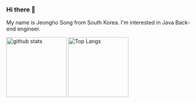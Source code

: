 ### Hi there 👋
My name is Jeongho Song from South Korea.
I'm interested in Java Back-end engineer.
<br>
<p align="justify"> 
  <img alt="github stats" height="160px" src="https://github-readme-stats.vercel.app/api?username=sdfgx123&hide_title=flase&show_icons=true&include_all_commits=true&count_private=true&hide_border=true&theme=onedark&title_color=446FC1&text_color=f0eee9&icon_color=446FC1" />
  <img alt="Top Langs" height="160px" src="https://github-readme-stats.vercel.app/api/top-langs?username=sdfgx123&hide=CSS,HTML&hide_title=true&layout=compact&langs_count=5&hide_border=true&theme=onedark&title_color=5f4b8b&text_color=f0eee9&icon_color=00abc0"/>
</p>
<!--
**sdfgx123/sdfgx123** is a ✨ _special_ ✨ repository because its `README.md` (this file) appears on your GitHub profile.

Here are some ideas to get you started:

- 🔭 I’m currently working on ...
- 🌱 I’m currently learning ...
- 👯 I’m looking to collaborate on ...
- 🤔 I’m looking for help with ...
- 💬 Ask me about ...
- 📫 How to reach me: ...
- 😄 Pronouns: ...
- ⚡ Fun fact: ...
-->

